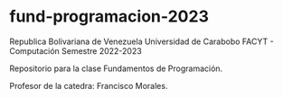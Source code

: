 # fund-programacion-2023

Republica Bolivariana de Venezuela
Universidad de Carabobo
FACYT - Computación
Semestre 2022-2023

Repositorio para la clase Fundamentos de Programación.

Profesor de la catedra: Francisco Morales.
